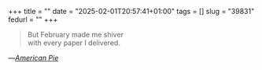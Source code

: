 +++
title = ""
date = "2025-02-01T20:57:41+01:00"
tags = []
slug = "39831"
fedurl = ""
+++

> But February made me shiver  
> with every paper I delivered.

—[*American Pie*](https://en.wikipedia.org/wiki/American_Pie_%28song%29)
